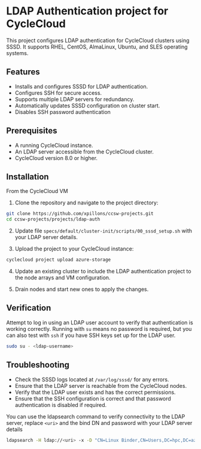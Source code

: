 # LDAP Authentication project for CycleCloud
This project configures LDAP authentication for CycleCloud clusters using SSSD. It supports RHEL, CentOS, AlmaLinux, Ubuntu, and SLES operating systems.
## Features
- Installs and configures SSSD for LDAP authentication.
- Configures SSH for secure access.
- Supports multiple LDAP servers for redundancy.
- Automatically updates SSSD configuration on cluster start.
- Disables SSH password authentication

## Prerequisites
- A running CycleCloud instance.
- An LDAP server accessible from the CycleCloud cluster.
- CycleCloud version 8.0 or higher.

## Installation
From the CycleCloud VM

1. Clone the repository and navigate to the project directory:
```bash
git clone https://github.com/xpillons/ccsw-projects.git
cd ccsw-projects/projects/ldap-auth
```

2. Update file `specs/default/cluster-init/scripts/00_sssd_setup.sh` with your LDAP server details.


3. Upload the project to your CycleCloud instance:
```bash
cyclecloud project upload azure-storage
```

4. Update an existing cluster to include the LDAP authentication project to the node arrays and VM configuration.

5. Drain nodes and start new ones to apply the changes.


## Verification
Attempt to log in using an LDAP user account to verify that authentication is working correctly.
Running with `su` means no password is required, but you can also test with `ssh` if you have SSH keys set up for the LDAP user.

```bash
sudo su - <ldap-username>
```

## Troubleshooting
- Check the SSSD logs located at `/var/log/sssd/` for any errors.
- Ensure that the LDAP server is reachable from the CycleCloud nodes.
- Verify that the LDAP user exists and has the correct permissions.
- Ensure that the SSH configuration is correct and that password authentication is disabled if required.

You can use the ldapsearch command to verify connectivity to the LDAP server, replace `<uri>` and the bind DN and password with your LDAP server details

```bash
ldapsearch -H ldap://<uri> -x -D "CN=Linux Binder,CN=Users,DC=hpc,DC=azure" -w 'password' -b "dc=hpc,dc=azure"
```
